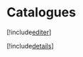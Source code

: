 # Catalogues

[!include[editer](catalogues.editer.autogen.md)]

[!include[details](catalogues.details.autogen.md)]


















































































